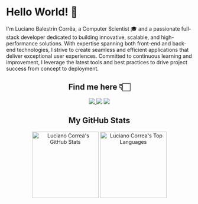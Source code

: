 # Hello World! 👋

I'm Luciano Balestrin Corrêa, a Computer Scientist 🎓 and a passionate full-stack developer dedicated to building innovative, scalable, and high-performance solutions. With expertise spanning both front-end and back-end technologies, I strive to create seamless and efficient applications that deliver exceptional user experiences. Committed to continuous learning and improvement, I leverage the latest tools and best practices to drive project success from concept to deployment.

<h2 align="center">Find me here 👇🏻</h2>

<div align="center">
    <a href="mailto:lucianobalestrincorrea@gmail.com"> <img src="https://img.shields.io/badge/GMAIL-EA4335?style=for-the-badge&logo=Gmail&logoColor=white"/> </a>
    <a href="https://www.instagram.com/lucianobcorrea/" target="blank"><img src="https://img.shields.io/badge/INSTAGRAM-E4405F?style=for-the-badge&logo=instagram&logoColor=white"></a>
    <a href="https://www.linkedin.com/in/lucianobcorrea/" target="blank"><img src ="https://img.shields.io/badge/LINKEDIN-0A66C2?style=for-the-badge&logo=LinkedIn&logoColor=white"></a>
</div>


<h2 align="center">My GitHub Stats</h2>

<div align="center">
    <img height="180em" src="https://github-readme-stats.vercel.app/api?username=lucianobcorrea&count_private=true&show_icons=true&bg_color=333333&title_color=a852ff&icon_color=a852ff&text_color=dddddd" alt="Luciano Correa's GitHub Stats">
    <img height="180em" src="https://github-readme-stats.vercel.app/api/top-langs/?username=lucianobcorrea&show_icons=true&bg_color=333333&title_color=a852ff&icon_color=a852ff&text_color=dddddd&layout=compact&langs_count=6" alt="Luciano Correa's Top Languages">
</div>

